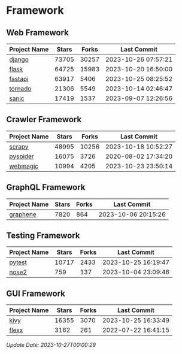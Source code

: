 # Framework

## Web Framework
| Project Name | Stars | Forks | Last Commit |
| ------------ | ----- | ----- | ----------- |
| [django](https://github.com/django/django) | 73705 | 30257 | 2023-10-26 07:57:21 |
| [flask](https://github.com/pallets/flask) | 64725 | 15983 | 2023-10-20 16:50:00 |
| [fastapi](https://github.com/tiangolo/fastapi) | 63917 | 5406 | 2023-10-25 08:25:52 |
| [tornado](https://github.com/tornadoweb/tornado) | 21306 | 5549 | 2023-10-14 02:46:47 |
| [sanic](https://github.com/sanic-org/sanic) | 17419 | 1537 | 2023-09-07 12:26:56 |

## Crawler Framework
| Project Name | Stars | Forks | Last Commit |
| ------------ | ----- | ----- | ----------- |
| [scrapy](https://github.com/scrapy/scrapy) | 48995 | 10256 | 2023-10-18 10:52:27 |
| [pyspider](https://github.com/binux/pyspider) | 16075 | 3726 | 2020-08-02 17:34:20 |
| [webmagic](https://github.com/code4craft/webmagic) | 10994 | 4205 | 2023-10-23 23:50:14 |

## GraphQL Framework
| Project Name | Stars | Forks | Last Commit |
| ------------ | ----- | ----- | ----------- |
| [graphene](https://github.com/graphql-python/graphene) | 7820 | 864 | 2023-10-06 20:15:26 |

## Testing Framework
| Project Name | Stars | Forks | Last Commit |
| ------------ | ----- | ----- | ----------- |
| [pytest](https://github.com/pytest-dev/pytest) | 10717 | 2433 | 2023-10-25 16:19:47 |
| [nose2](https://github.com/nose-devs/nose2) | 759 | 137 | 2023-10-04 23:09:46 |

## GUI Framework
| Project Name | Stars | Forks | Last Commit |
| ------------ | ----- | ----- | ----------- |
| [kivy](https://github.com/kivy/kivy) | 16355 | 3070 | 2023-10-25 16:33:49 |
| [flexx](https://github.com/flexxui/flexx) | 3162 | 261 | 2022-07-22 16:41:15 |

*Update Date: 2023-10-27T00:00:29*